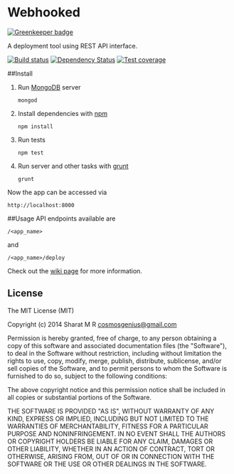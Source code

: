 Webhooked
=========

[![Greenkeeper badge](https://badges.greenkeeper.io/cosmosgenius/webhooked.svg)](https://greenkeeper.io/)

A deployment tool using REST API interface.

[![Build status][travis-image]][travis-url]
[![Dependency Status][david-image]][david-url]
[![Test coverage][coveralls-image]][coveralls-url]

##Install
1. Run [MongoDB](http://docs.mongodb.org/manual/installation/) server

	```
	mongod
	```

2. Install dependencies with [npm](https://www.npmjs.org/)

	```
	npm install
	```

3. Run tests

	```
	npm test
	```

4. Run server and other tasks with [grunt](http://gruntjs.com/)

	```
	grunt
	```

Now the app can be accessed via

```
http://localhost:8000
```

##Usage
API endpoints available are
```
/<app_name>
```
and
```
/<app_name>/deploy
```
Check out the [wiki page](https://github.com/cosmosgenius/webhooked/wiki) for more information.


[travis-image]: https://img.shields.io/travis/cosmosgenius/webhooked.svg?style=flat-square
[travis-url]: https://travis-ci.org/cosmosgenius/webhooked
[coveralls-image]: https://img.shields.io/coveralls/cosmosgenius/webhooked.svg?style=flat-square
[coveralls-url]: https://coveralls.io/r/cosmosgenius/webhooked?branch=master
[david-image]: http://img.shields.io/david/cosmosgenius/webhooked.svg?style=flat-square
[david-url]: https://david-dm.org/cosmosgenius/webhooked

## License

The MIT License (MIT)

Copyright (c) 2014 Sharat M R <cosmosgenius@gmail.com>

Permission is hereby granted, free of charge, to any person obtaining a copy
of this software and associated documentation files (the "Software"), to deal
in the Software without restriction, including without limitation the rights
to use, copy, modify, merge, publish, distribute, sublicense, and/or sell
copies of the Software, and to permit persons to whom the Software is
furnished to do so, subject to the following conditions:

The above copyright notice and this permission notice shall be included in all
copies or substantial portions of the Software.

THE SOFTWARE IS PROVIDED "AS IS", WITHOUT WARRANTY OF ANY KIND, EXPRESS OR
IMPLIED, INCLUDING BUT NOT LIMITED TO THE WARRANTIES OF MERCHANTABILITY,
FITNESS FOR A PARTICULAR PURPOSE AND NONINFRINGEMENT. IN NO EVENT SHALL THE
AUTHORS OR COPYRIGHT HOLDERS BE LIABLE FOR ANY CLAIM, DAMAGES OR OTHER
LIABILITY, WHETHER IN AN ACTION OF CONTRACT, TORT OR OTHERWISE, ARISING FROM,
OUT OF OR IN CONNECTION WITH THE SOFTWARE OR THE USE OR OTHER DEALINGS IN THE
SOFTWARE.

